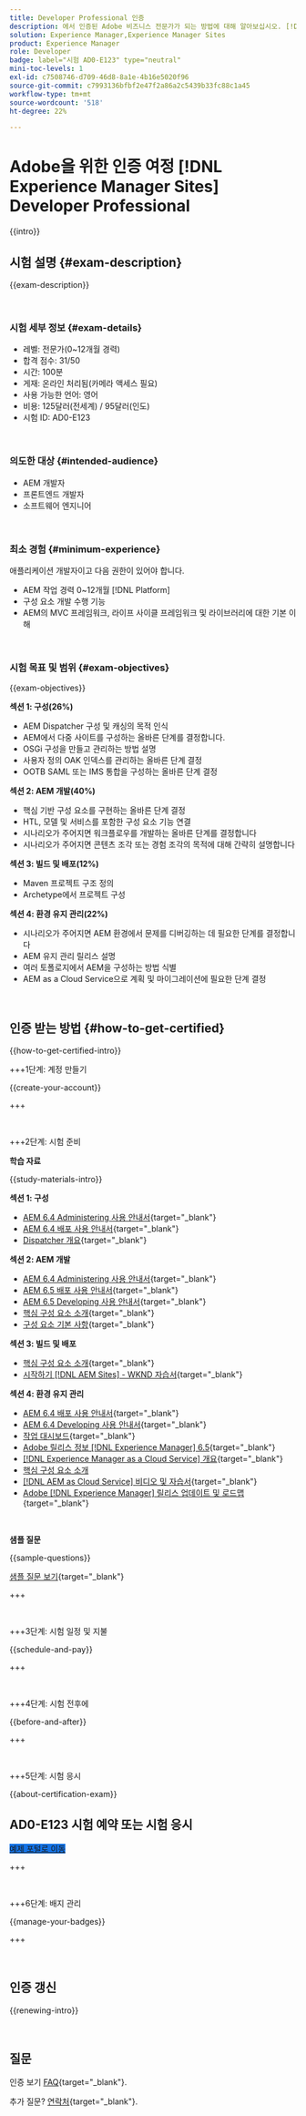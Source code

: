 ```yaml
---
title: Developer Professional 인증
description: 에서 인증된 Adobe 비즈니스 전문가가 되는 방법에 대해 알아보십시오. [!DNL Experience Manager Sites].
solution: Experience Manager,Experience Manager Sites
product: Experience Manager
role: Developer
badge: label="시험 AD0-E123" type="neutral"
mini-toc-levels: 1
exl-id: c7508746-d709-46d8-8a1e-4b16e5020f96
source-git-commit: c7993136bfbf2e47f2a86a2c5439b33fc88c1a45
workflow-type: tm+mt
source-wordcount: '518'
ht-degree: 22%

---
```


# Adobe을 위한 인증 여정 [!DNL Experience Manager Sites] Developer Professional

{{intro}}

## 시험 설명 {#exam-description}

{{exam-description}}

<br>

### 시험 세부 정보 {#exam-details}

* 레벨: 전문가(0~12개월 경력)
* 합격 점수: 31/50
* 시간: 100분
* 게재: 온라인 처리됨(카메라 액세스 필요)
* 사용 가능한 언어: 영어
* 비용: 125달러(전세계) / 95달러(인도)
* 시험 ID: AD0-E123

<br>

### 의도한 대상 {#intended-audience}

* AEM 개발자
* 프론트엔드 개발자
* 소프트웨어 엔지니어

<br>

### 최소 경험 {#minimum-experience}

애플리케이션 개발자이고 다음 권한이 있어야 합니다.

* AEM 작업 경력 0~12개월 [!DNL Platform]
* 구성 요소 개발 수행 기능
* AEM의 MVC 프레임워크, 라이프 사이클 프레임워크 및 라이브러리에 대한 기본 이해

<br>

### 시험 목표 및 범위 {#exam-objectives}

{{exam-objectives}}

**섹션 1: 구성(26%)**

* AEM Dispatcher 구성 및 캐싱의 목적 인식
* AEM에서 다중 사이트를 구성하는 올바른 단계를 결정합니다.
* OSGi 구성을 만들고 관리하는 방법 설명
* 사용자 정의 OAK 인덱스를 관리하는 올바른 단계 결정
* OOTB SAML 또는 IMS 통합을 구성하는 올바른 단계 결정

**섹션 2: AEM 개발(40%)**

* 핵심 기반 구성 요소를 구현하는 올바른 단계 결정
* HTL, 모델 및 서비스를 포함한 구성 요소 기능 연결
* 시나리오가 주어지면 워크플로우를 개발하는 올바른 단계를 결정합니다
* 시나리오가 주어지면 콘텐츠 조각 또는 경험 조각의 목적에 대해 간략히 설명합니다

**섹션 3: 빌드 및 배포(12%)**

* Maven 프로젝트 구조 정의
* Archetype에서 프로젝트 구성

**섹션 4: 환경 유지 관리(22%)**

* 시나리오가 주어지면 AEM 환경에서 문제를 디버깅하는 데 필요한 단계를 결정합니다
* AEM 유지 관리 릴리스 설명
* 여러 토폴로지에서 AEM을 구성하는 방법 식별
* AEM as a Cloud Service으로 계획 및 마이그레이션에 필요한 단계 결정

<br>

## 인증 받는 방법 {#how-to-get-certified}

{{how-to-get-certified-intro}}

+++1단계: 계정 만들기

{{create-your-account}}

+++

<br>

+++2단계: 시험 준비

**학습 자료**

{{study-materials-intro}}

**섹션 1: 구성**

* [AEM 6.4 Administering 사용 안내서](https://experienceleague.adobe.com/docs/experience-manager-64/administering/home.html){target="_blank"}
* [AEM 6.4 배포 사용 안내서](https://experienceleague.adobe.com/docs/experience-manager-64/deploying/home.html){target="_blank"}
* [Dispatcher 개요](https://experienceleague.adobe.com/docs/experience-manager-dispatcher/using/dispatcher.html){target="_blank"}

**섹션 2: AEM 개발**

* [AEM 6.4 Administering 사용 안내서](https://experienceleague.adobe.com/docs/experience-manager-64/administering/home.html){target="_blank"}
* [AEM 6.5 배포 사용 안내서](https://experienceleague.adobe.com/docs/experience-manager-65/deploying/home.html){target="_blank"}
* [AEM 6.5 Developing 사용 안내서](https://experienceleague.adobe.com/docs/experience-manager-65/developing/home.html){target="_blank"}
* [핵심 구성 요소 소개](https://experienceleague.adobe.com/docs/experience-manager-core-components/using/introduction.html?lang=ko){target="_blank"}
* [구성 요소 기본 사항](https://experienceleague.adobe.com/docs/experience-manager-learn/getting-started-wknd-tutorial-develop/project-archetype/component-basics.html){target="_blank"}

**섹션 3: 빌드 및 배포**

* [핵심 구성 요소 소개](https://experienceleague.adobe.com/docs/experience-manager-core-components/using/introduction.html?lang=ko){target="_blank"}
* [시작하기 [!DNL AEM Sites] - WKND 자습서](https://experienceleague.adobe.com/docs/experience-manager-learn/getting-started-wknd-tutorial-develop/overview.html){target="_blank"}


**섹션 4: 환경 유지 관리**

* [AEM 6.4 배포 사용 안내서](https://experienceleague.adobe.com/docs/experience-manager-64/deploying/home.html?lang=ko){target="_blank"}
* [AEM 6.4 Developing 사용 안내서](https://experienceleague.adobe.com/docs/experience-manager-64/developing/home.html?lang=en){target="_blank"}
* [작업 대시보드](https://experienceleague.adobe.com/docs/experience-manager-65/administering/operations/operations-dashboard.html?lang=en#automated-maintenance-tasks){target="_blank"}
* [Adobe 릴리스 정보 [!DNL Experience Manager] 6.5](https://experienceleague.adobe.com/docs/experience-manager-65/release-notes/service-pack/sp-release-notes.html){target="_blank"}
* [[!DNL Experience Manager as a Cloud Service] 개요](https://experienceleague.adobe.com/docs/experience-manager-cloud-service/content/home.html){target="_blank"}
* [핵심 구성 요소 소개](https://experienceleague.adobe.com/docs/experience-manager-core-components/using/introduction.html?lang=ko)
* [[!DNL AEM as Cloud Service] 비디오 및 자습서](https://experienceleague.adobe.com/docs/experience-manager-learn/cloud-service/overview.html){target="_blank"}
* [Adobe [!DNL Experience Manager] 릴리스 업데이트 및 로드맵](https://experienceleague.adobe.com/docs/experience-manager-release-information/aem-release-updates/home.html){target="_blank"}

<br>

**샘플 질문**

{{sample-questions}}

[샘플 질문 보기](https://scorpion.caveon.com/launchpad/ad3-e123-adobe-experience-manager-sites-developer-professional-sample-questions){target="_blank"}

+++

<br>

+++3단계: 시험 일정 및 지불

{{schedule-and-pay}}

+++

<br>

+++4단계: 시험 전후에

{{before-and-after}}

+++

<br>

+++5단계: 시험 응시

{{about-certification-exam}}

## AD0-E123 시험 예약 또는 시험 응시

<a href="https://www.certmetrics.com/adobe/candidate/examity_sso.aspx?eid=AD0-E123" target="_blank" class="spectrum-Button spectrum-Button--fill spectrum-Button--accent spectrum-Button--sizeM is-margin-bottom-big-big at-element-click-tracking" style="background-color:#1473E6">

<span class="spectrum-Button-label has-no-wrap">
   예제 포털로 이동
</span>
</a>

+++

<br>

+++6단계: 배지 관리

{{manage-your-badges}}

+++

<br>

## 인증 갱신

{{renewing-intro}}

<br>

## 질문

인증 보기 [FAQ](https://experienceleague.adobe.com/docs/certification/certification/faq.html){target="_blank"}.

추가 질문? [연락처](mailto:certif@adobe.com){target="_blank"}.

